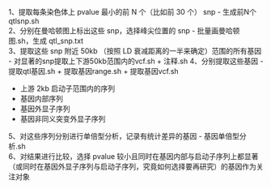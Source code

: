 1、提取每条染色体上 pvalue 最小的前 N 个（比如前 30 个） snp - 生成前N个qtlsnp.sh  
2、分别在曼哈顿图上标出这些 snp，选择峰尖位置的 snp - 批量画曼哈顿图.sh，生成 qtl_snp.txt  
3、提取这些 snp 附近 50kb （按照 LD 衰减距离的一半来确定）范围的所有基因 - 对显著的snp提取上下游50kb范围内的vcf.sh + 注释.sh
4、分别提取这些基因 - 提取qtl基因.sh + 提取基因range.sh + 提取基因vcf.sh  
  * 上游 2kb 启动子范围内的序列
  * 基因内部序列
  * 基因外显子序列
  * 基因非同义突变外显子序列  
  
5、对这些序列分别进行单倍型分析，记录有统计差异的基因 - 基因单倍型分析.sh  
6、对结果进行比较，选择 pvalue 较小且同时在基因内部与启动子序列上都显著（或同时在基因外显子序列与启动子序列，究竟如何选择要再研究）的基因作为关注对象  
